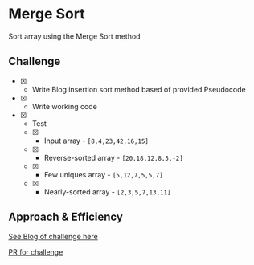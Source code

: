 # Merge Sort
<!-- Short summary or background information -->
Sort array using the Merge Sort method

## Challenge
<!-- Description of the challenge -->

- [x] - Write Blog insertion sort method based of provided Pseudocode
- [x] - Write working code
- [x] - Test
  - [x] - Input array - `[8,4,23,42,16,15]`
  - [x] - Reverse-sorted array - `[20,18,12,8,5,-2]`
  - [x] - Few uniques array - `[5,12,7,5,5,7]`
  - [x] - Nearly-sorted array - `[2,3,5,7,13,11]`


## Approach & Efficiency
<!-- What approach did you take? Why? What is the Big O space/time for this approach? -->


[See Blog of challenge here]('./blog.md')

[PR for challenge](https://github.com/astrokd/data-structures-and-algorithms/pull/50)
